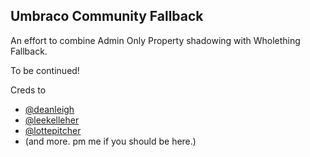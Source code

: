 ## Umbraco Community Fallback

An effort to combine Admin Only Property shadowing with Wholething Fallback.

To be continued!

Creds to

* [@deanleigh](https://github.com/deanleigh)
* [@leekelleher](https://github.com/leekelleher)
* [@lottepitcher](https://github.com/lottepitcher)
* (and more. pm me if you should be here.)